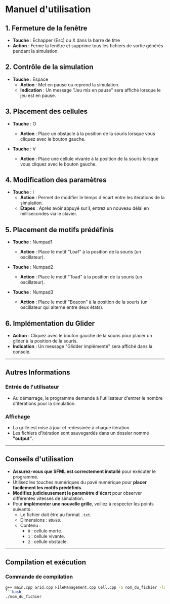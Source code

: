 # Manuel d'utilisation

## 1. Fermeture de la fenêtre
- **Touche** : Échapper (Esc) ou X dans la barre de titre  
- **Action** : Ferme la fenêtre et supprime tous les fichiers de sortie générés pendant la simulation.  

## 2. Contrôle de la simulation
- **Touche** : Espace  
  - **Action** : Met en pause ou reprend la simulation.  
  - **Indication** : Un message "Jeu mis en pause" sera affiché lorsque le jeu est en pause.  

## 3. Placement des cellules
- **Touche** : O  
  - **Action** : Place un obstacle à la position de la souris lorsque vous cliquez avec le bouton gauche.  

- **Touche** : V  
  - **Action** : Place une cellule vivante à la position de la souris lorsque vous cliquez avec le bouton gauche.  

## 4. Modification des paramètres
- **Touche** : I  
  - **Action** : Permet de modifier le temps d'écart entre les itérations de la simulation.  
  - **Étapes** : Après avoir appuyé sur **I**, entrez un nouveau délai en millisecondes via le clavier.  

## 5. Placement de motifs prédéfinis
- **Touche** : Numpad1  
  - **Action** : Place le motif "Loaf" à la position de la souris (un oscillateur).  

- **Touche** : Numpad2  
  - **Action** : Place le motif "Toad" à la position de la souris (un oscillateur).  

- **Touche** : Numpad3  
  - **Action** : Place le motif "Beacon" à la position de la souris (un oscillateur qui alterne entre deux états).  

## 6. Implémentation du Glider
- **Action** : Cliquez avec le bouton gauche de la souris pour placer un glider à la position de la souris.  
- **Indication** : Un message "Glidder implémenté" sera affiché dans la console.  

---

## Autres Informations

### Entrée de l'utilisateur
- Au démarrage, le programme demande à l'utilisateur d'entrer le nombre d'itérations pour la simulation.  

### Affichage
- La grille est mise à jour et redessinée à chaque itération.  
- Les fichiers d'itération sont sauvegardés dans un dossier nommé **"output"**.  

---

## Conseils d'utilisation

- **Assurez-vous que SFML est correctement installé** pour exécuter le programme.  
- Utilisez les touches numériques du pavé numérique pour **placer facilement les motifs prédéfinis**.  
- **Modifiez judicieusement le paramètre d'écart** pour observer différentes vitesses de simulation.  
- Pour **implémenter une nouvelle grille**, veillez à respecter les points suivants :  
  - Le fichier doit être au format `.txt`.  
  - Dimensions : `80x80`.  
  - Contenu :  
    - `0` : cellule morte.  
    - `1` : cellule vivante.  
    - `2` : cellule obstacle.  

---

## Compilation et exécution

### Commande de compilation
```bash
g++ main.cpp Grid.cpp FileManagement.cpp Cell.cpp -o nom_du_fichier -lsfml-graphics -lsfml-window -lsfml-system
```bash
./nom_du_fichier
